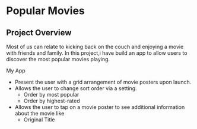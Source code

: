 # Popular Movies

## Project Overview
Most of us can relate to kicking back on the couch and enjoying a movie with friends and family.
In this project,i have build an app to allow users to discover the most popular movies playing.

My App
- Present the user with a grid arrangement of movie posters upon launch.
- Allows the user to change sort order via a setting.
  * Order by most popular
  * Order by highest-rated
- Allows the user to tap on a movie poster to see additional information about the movie like
  * Original Title
  
